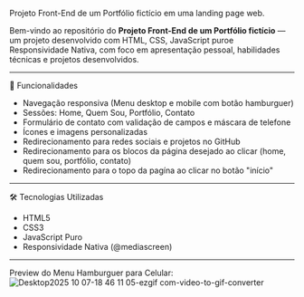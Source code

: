 Projeto Front-End de um Portfólio fictício em uma landing page web.

Bem-vindo ao repositório do **Projeto Front-End de um Portfólio fictício** — um projeto desenvolvido com HTML, CSS, JavaScript puroe Responsividade Nativa, com foco em apresentação pessoal, habilidades técnicas e projetos desenvolvidos.

---

📌 Funcionalidades

- Navegação responsiva (Menu desktop e mobile com botão hamburguer)
- Sessões: Home, Quem Sou, Portfólio, Contato
- Formulário de contato com validação de campos e máscara de telefone
- Ícones e imagens personalizadas
- Redirecionamento para redes sociais e projetos no GitHub
- Redirecionamento para os blocos da página desejado ao clicar (home, quem sou, portfólio, contato)
- Redirecionamento para o topo da pagína ao clicar no botão "início"

---

🛠️ Tecnologias Utilizadas

- HTML5
- CSS3
- JavaScript Puro
- Responsividade Nativa (@mediascreen)

---

Preview do Menu Hamburguer para Celular:
![Desktop2025 10 07-18 46 11 05-ezgif com-video-to-gif-converter](https://github.com/user-attachments/assets/700eabf6-ee14-4e51-a192-a16b6c1811e2)
